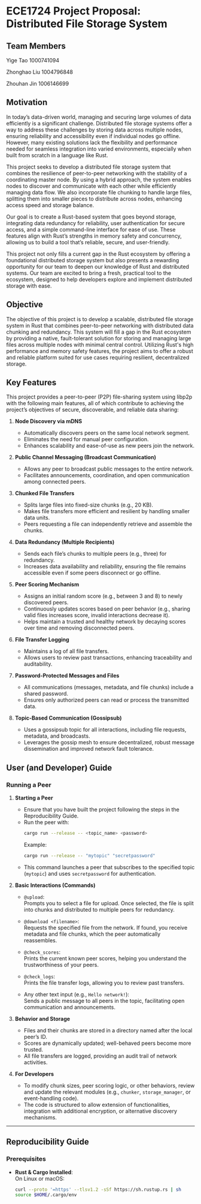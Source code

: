 # ECE1724 Project Proposal: Distributed File Storage System

## Team Members

Yige Tao 1000741094

Zhonghao Liu 1004796848

Zhouhan Jin 1006146699

## Motivation

In today’s data-driven world, managing and securing large volumes of data efficiently is a significant challenge. Distributed file storage systems offer a way to address these challenges by storing data across multiple nodes, ensuring reliability and accessibility even if individual nodes go offline. However, many existing solutions lack the flexibility and performance needed for seamless integration into varied environments, especially when built from scratch in a language like Rust.

This project seeks to develop a distributed file storage system that combines the resilience of peer-to-peer networking with the stability of a coordinating master node. By using a hybrid approach, the system enables nodes to discover and communicate with each other while efficiently managing data flow. We also incorporate file chunking to handle large files, splitting them into smaller pieces to distribute across nodes, enhancing access speed and storage balance.

Our goal is to create a Rust-based system that goes beyond storage, integrating data redundancy for reliability, user authentication for secure access, and a simple command-line interface for ease of use. These features align with Rust’s strengths in memory safety and concurrency, allowing us to build a tool that’s reliable, secure, and user-friendly.

This project not only fills a current gap in the Rust ecosystem by offering a foundational distributed storage system but also presents a rewarding opportunity for our team to deepen our knowledge of Rust and distributed systems. Our team are excited to bring a fresh, practical tool to the ecosystem, designed to help developers explore and implement distributed storage with ease.

## Objective

The objective of this project is to develop a scalable, distributed file storage system in Rust that combines peer-to-peer networking with distributed data chunking and redundancy. This system will fill a gap in the Rust ecosystem by providing a native, fault-tolerant solution for storing and managing large files across multiple nodes with minimal central control. Utilizing Rust's high performance and memory safety features, the project aims to offer a robust and reliable platform suited for use cases requiring resilient, decentralized storage.

## Key Features

This project provides a peer-to-peer (P2P) file-sharing system using libp2p with the following main features, all of which contribute to achieving the project’s objectives of secure, discoverable, and reliable data sharing:

1. **Node Discovery via mDNS**  
   - Automatically discovers peers on the same local network segment.
   - Eliminates the need for manual peer configuration.
   - Enhances scalability and ease-of-use as new peers join the network.

2. **Public Channel Messaging (Broadcast Communication)**  
   - Allows any peer to broadcast public messages to the entire network.
   - Facilitates announcements, coordination, and open communication among connected peers.

3. **Chunked File Transfers**  
   - Splits large files into fixed-size chunks (e.g., 20 KB).
   - Makes file transfers more efficient and resilient by handling smaller data units.
   - Peers requesting a file can independently retrieve and assemble the chunks.

4. **Data Redundancy (Multiple Recipients)**  
   - Sends each file’s chunks to multiple peers (e.g., three) for redundancy.
   - Increases data availability and reliability, ensuring the file remains accessible even if some peers disconnect or go offline.

5. **Peer Scoring Mechanism**  
   - Assigns an initial random score (e.g., between 3 and 8) to newly discovered peers.
   - Continuously updates scores based on peer behavior (e.g., sharing valid files increases score, invalid interactions decrease it).
   - Helps maintain a trusted and healthy network by decaying scores over time and removing disconnected peers.

6. **File Transfer Logging**  
   - Maintains a log of all file transfers.
   - Allows users to review past transactions, enhancing traceability and auditability.

7. **Password-Protected Messages and Files**  
   - All communications (messages, metadata, and file chunks) include a shared password.
   - Ensures only authorized peers can read or process the transmitted data.

8. **Topic-Based Communication (Gossipsub)**  
   - Uses a gossipsub topic for all interactions, including file requests, metadata, and broadcasts.
   - Leverages the gossip mesh to ensure decentralized, robust message dissemination and improved network fault tolerance.
  
## User (and Developer) Guide

### Running a Peer

1. **Starting a Peer**  
   - Ensure that you have built the project following the steps in the Reproducibility Guide.
   - Run the peer with:
     ```bash
     cargo run --release -- <topic_name> <password>
     ```
     Example:
     ```bash
     cargo run --release -- "mytopic" "secretpassword"
     ```
   - This command launches a peer that subscribes to the specified topic (`mytopic`) and uses `secretpassword` for authentication.

2. **Basic Interactions (Commands)**  
   - `@upload`:  
     Prompts you to select a file for upload. Once selected, the file is split into chunks and distributed to multiple peers for redundancy.
   
   - `@download <filename>`:  
     Requests the specified file from the network. If found, you receive metadata and file chunks, which the peer automatically reassembles.
   
   - `@check_scores`:  
     Prints the current known peer scores, helping you understand the trustworthiness of your peers.
   
   - `@check_logs`:  
     Prints the file transfer logs, allowing you to review past transfers.
   
   - Any other text input (e.g., `Hello network!`):  
     Sends a public message to all peers in the topic, facilitating open communication and announcements.

3. **Behavior and Storage**  
   - Files and their chunks are stored in a directory named after the local peer’s ID.
   - Scores are dynamically updated; well-behaved peers become more trusted.
   - All file transfers are logged, providing an audit trail of network activities.

4. **For Developers**  
   - To modify chunk sizes, peer scoring logic, or other behaviors, review and update the relevant modules (e.g., `chunker`, `storage_manager`, or event-handling code).
   - The code is structured to allow extension of functionalities, integration with additional encryption, or alternative discovery mechanisms.

---

## Reproducibility Guide

### Prerequisites
- **Rust & Cargo Installed**:  
  On Linux or macOS:
  ```bash
  curl --proto '=https' --tlsv1.2 -sSf https://sh.rustup.rs | sh
  source $HOME/.cargo/env
  ```
